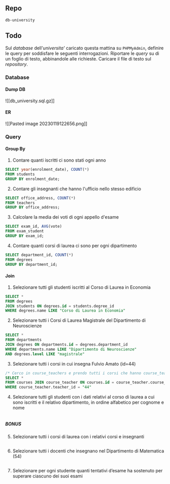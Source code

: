 ## Repo
`db-university`

## Todo
Sul *database* dell'*universita'* caricato questa mattina su `PHPMyAdmin`, definire le query per soddisfare le seguenti interrogazioni.
Riportare le *query* su di un foglio di testo, abbinandole alle richieste. Caricare il file di testo sul *repository*.

### Database
#### Dump DB
![[db_university.sql.gz]]

#### ER
![[Pasted image 20230119122656.png]]

### Query
#### Group By
1. Contare quanti iscritti ci sono stati ogni anno
```sql
SELECT year(enrolment_date), COUNT(*)
FROM students
GROUP BY enrolment_date;
```

2. Contare gli insegnanti che hanno l'ufficio nello stesso edificio
```sql
SELECT office_address, COUNT(*)
FROM teachers
GROUP BY office_address;
```

3. Calcolare la media dei voti di ogni appello d'esame
```sql
SELECT exam_id, AVG(vote)
FROM exam_student
GROUP BY exam_id;
```

4. Contare quanti corsi di laurea ci sono per ogni dipartimento
```sql
SELECT department_id, COUNT(*)
FROM degrees
GROUP BY department_id;
```

#### Join
1. Selezionare tutti gli studenti iscritti al Corso di Laurea in Economia
```sql
SELECT * 
FROM degrees
JOIN students ON degrees.id = students.degree_id
WHERE degrees.name LIKE "Corso di Laurea in Economia"
```

2. Selezionare tutti i Corsi di Laurea Magistrale del Dipartimento di Neuroscienze
```sql
SELECT *
FROM departments
JOIN degrees ON departments.id = degrees.department_id
WHERE departments.name LIKE "Dipartimento di Neuroscienze" 
AND degrees.level LIKE "magistrale" 

```

3. Selezionare tutti i corsi in cui insegna Fulvio Amato (id=44)
```sql
/* Cerco in course_teachers e prendo tutti i corsi che hanno course_teacher.teacher_id = 44, poi seleziono solo i corsi con quell'ID? */
SELECT * 
FROM courses JOIN course_teacher ON courses.id = course_teacher.course_id 
WHERE course_teacher.teacher_id = "44" 

```

4. Selezionare tutti gli studenti con i dati relativi al corso di laurea a cui sono iscritti e il relativo dipartimento, in ordine alfabetico per cognome e nome
```sql

```

##### BONUS
5. Selezionare tutti i corsi di laurea con i relativi corsi e insegnanti
```sql

```

6. Selezionare tutti i docenti che insegnano nel Dipartimento di Matematica (54)
```sql

```

7. Selezionare per ogni studente quanti tentativi d’esame ha sostenuto per superare ciascuno dei suoi esami
```sql

```

